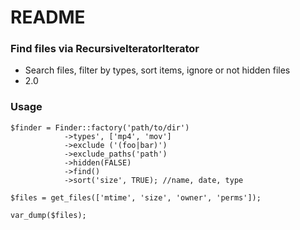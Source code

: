 # README #

### Find files via RecursiveIteratorIterator ###

* Search files, filter by types, sort items, ignore or not hidden files
* 2.0

### Usage ###

```
$finder = Finder::factory('path/to/dir')
			->types', ['mp4', 'mov']
			->exclude ('(foo|bar)')
			->exclude_paths('path')
			->hidden(FALSE)
			->find()
			->sort('size', TRUE); //name, date, type

$files = get_files(['mtime', 'size', 'owner', 'perms']);			

var_dump($files);
```
